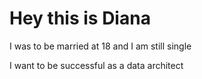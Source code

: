# Hey this is Diana

I was to be married at 18 and I am still single

I want to be successful as a data architect